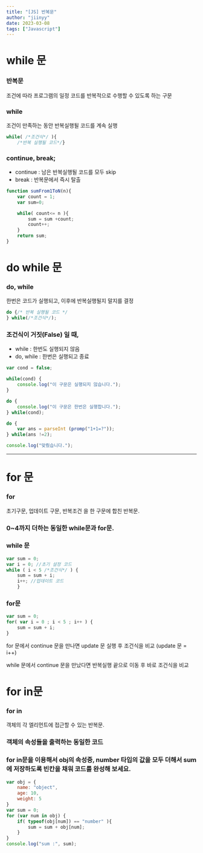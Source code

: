 ```yaml
---
title: "[JS] 반복문"
author: "jiinyy"
date: 2023-03-08
tags: ["Javascript"]
---
```


# while 문

### **반복문**

조건에 따라 프로그램의 일정 코드를 반복적으로 수행할 수 있도록 하는 구문

### **while**

조건이 만족하는 동안 반복실행될 코드를 계속 실행

```javascript
while( /*조건식*/ ){
    /*반복 실행될 코드*/}
```

### **continue, break;**

- continue : 남은 반복실행될 코드를 모두 skip
- break : 반복문에서 즉시 탈출

```javascript
function sumFrom1ToN(n){
    var count = 1;
    var sum=0;

    while( count<= n ){
        sum = sum +count;
        count++;
    }
    return sum;
}
```

# do while 문

### **do, while**

한번은 코드가 실행되고, 이후에 반복실행될지 말지를 결정

```javascript
do {/* 반복 실행될 코드 */
} while(/*조건식*/);
```

### **조건식이 거짓(False) 일 때,**

- while : 한번도 실행되지 않음
- do, while : 한번은 실행되고 종료

```javascript
var cond = false;

while(cond) {
    console.log("이 구문은 실행되지 않습니다.");
}

do {
    console.log("이 구문은 한번은 실행합니다.");
} while(cond);

do {
    var ans = parseInt (promp("1+1=?"));
} while(ans !=2);

console.log("맞췄습니다.");
```

---

# for 문

### **for**

초기구문, 업데이트 구문, 반복조건 을 한 구문에 합친 반복문.

### **0~4까지 더하는 동일한 while문과 for문.**

### while 문

```javascript
var sum = 0;
var i = 0; //초기 설정 코드
while ( i < 5 /*조건식*/ ) {
    sum = sum + i;
    i++; //업데이트 코드
    }
```

### for문

```javascript
var sum = 0;
for( var i = 0 ; i < 5 ; i++ ) {
    sum = sum + i;
}
```

for 문에서 continue 문을 만나면 update 문 실행 후 조건식을 비교 (update 문 = i++)

while 문에서 continue 문을 만났다면 반복실행 끝으로 이동 후 바로 조건식을 비교 

# for in문

### **for in**

객체의 각 엘리먼트에 접근할 수 있는 반복문.

### **객체의 속성들을 출력하는 동일한 코드**

### for in문을 이용해서 obj의 속성중, number 타입의 값을 모두 더해서 sum에 저장하도록 빈칸을 채워 코드를 완성해 보세요.

```javascript
var obj = {
    name: "object",
    age: 10,
    weight: 5
}
var sum = 0;
for (var num in obj) {
    if( typeof(obj[num]) == "number" ){
        sum = sum + obj[num];
    }
}
console.log("sum :", sum);
```